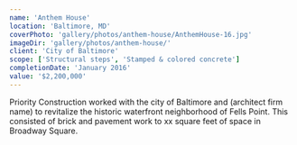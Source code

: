 ```yaml
---
name: 'Anthem House'
location: 'Baltimore, MD'
coverPhoto: 'gallery/photos/anthem-house/AnthemHouse-16.jpg'
imageDir: 'gallery/photos/anthem-house/'
client: 'City of Baltimore'
scope: ['Structural steps', 'Stamped & colored concrete']
completionDate: 'January 2016'
value: '$2,200,000'
---
```


Priority Construction worked with the city of Baltimore and (architect firm name) to revitalize the historic waterfront neighborhood of Fells Point. This consisted of brick and pavement work to xx square feet of space in Broadway Square.
